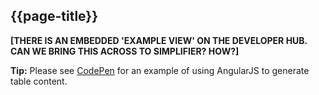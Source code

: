 ## {{page-title}}

**[THERE IS AN EMBEDDED 'EXAMPLE VIEW' ON THE DEVELOPER HUB. CAN WE BRING THIS ACROSS TO SIMPLIFIER? HOW?]**

<div class="alert alert-success nhsd-t-body" role="alert">
        <i class="fa fa-check text-success"></i> <b>Tip:</b> Please see <a href="https://codepen.io/tford70/pen/NXqqZW">CodePen</a> for an example of using AngularJS to generate table content.
</div>